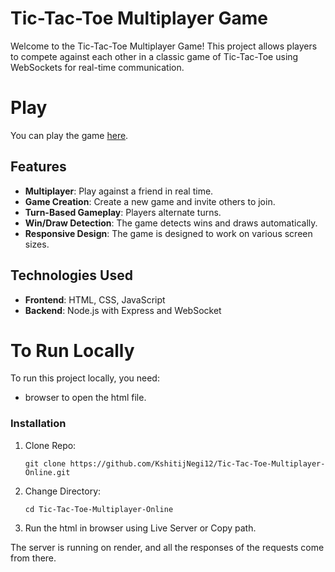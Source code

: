 # Tic-Tac-Toe Multiplayer Game
Welcome to the Tic-Tac-Toe Multiplayer Game! This project allows players to compete against each other in a classic game of Tic-Tac-Toe using WebSockets for real-time communication.

# Play
You can play the game [here](https://kshitijnegi12.github.io/Tic-Tac-Toe-Multiplayer-Online/src/pages/index.html).

## Features
- **Multiplayer**: Play against a friend in real time.
- **Game Creation**: Create a new game and invite others to join.
- **Turn-Based Gameplay**: Players alternate turns.
- **Win/Draw Detection**: The game detects wins and draws automatically.
- **Responsive Design**: The game is designed to work on various screen sizes.

## Technologies Used
- **Frontend**: HTML, CSS, JavaScript
- **Backend**: Node.js with Express and WebSocket


# To Run Locally
To run this project locally, you need:
- browser to open the html file.

### Installation
1. Clone Repo:
   ```
   git clone https://github.com/KshitijNegi12/Tic-Tac-Toe-Multiplayer-Online.git
   ```
2. Change Directory:
    ```
    cd Tic-Tac-Toe-Multiplayer-Online
    ```
3. Run the html in browser using Live Server or Copy path.

The server is running on render, and all the responses of the requests come from there.